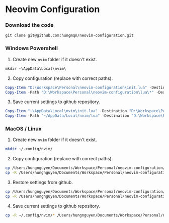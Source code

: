# Neovim Configuration

### Download the code

```git
git clone git@github.com:hungmqn/neovim-configuration.git
```

### Windows Powershell

1. Create new `nvim` folder if it doesn't exist.

```powershell
mkdir ~\AppData\Local\nvim\
```

2. Copy configuration (replace with correct paths).

```powershell
Copy-Item "D:\Workspace\Personal\neovim-configuration\init.lua" -Destination "~\AppData\Local\nvim\init.lua"
Copy-Item -Path "D:\Workspace\Personal\neovim-configuration\lua\*" -Destination "~/AppData/Local/nvim/lua" -Recurse -Force
```

3. Save current settings to github repository.

```powershell
Copy-Item "~\AppData\Local\nvim\init.lua" -Destination "D:\Workspace\Personal\neovim-configuration\init.lua"
Copy-Item -Path "~/AppData/Local/nvim/lua" -Destination "D:\Workspace\Personal\neovim-configuration\lua" -Recurse -Force
```

### MacOS / Linux

1. Create new `nvim` folder if it doesn't exist.

```zsh
mkdir ~/.config/nvim/
```

2. Copy configuration (replace with correct paths).

```zsh
cp /Users/hungnguyen/Documents/Workspace/Personal/neovim-configuration/init.lua ~/.config/nvim/init.lua
cp -R /Users/hungnguyen/Documents/Workspace/Personal/neovim-configuration/lua ~/.config/nvim/lua
```

3. Restore settings from github.

```zsh
cp /Users/hungnguyen/Documents/Workspace/Personal/neovim-configuration/init.lua ~/.config/nvim/init.lua
cp -R /Users/hungnguyen/Documents/Workspace/Personal/neovim-configuration/lua/* ~/.config/nvim/lua/
```

4. Save current settings to github repository.

```zsh
cp -R ~/.config/nvim/* /Users/hungnguyen/Documents/Workspace/Personal/neovim-configuration/
```
